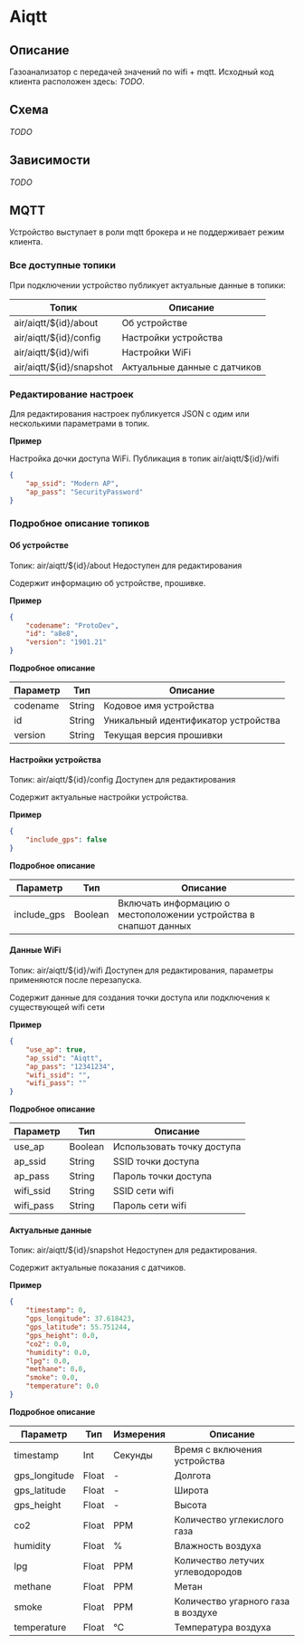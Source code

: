 # Aiqtt 

## Описание

Газоанализатор с передачей значений по wifi + mqtt. Исходный код клиента расположен здесь: *TODO*.

## Схема

*TODO*

## Зависимости

*TODO*

## MQTT

Устройство выступает в роли mqtt брокера и не поддерживает режим клиента.

### Все доступные топики

При подключении устройство публикует актуальные данные в топики:

| Топик                    | Описание                       |
|--------------------------|--------------------------------|
| air/aiqtt/${id}/about    | Об устройстве                  |
| air/aiqtt/${id}/config   | Настройки устройства           |
| air/aiqtt/${id}/wifi     | Настройки WiFi                 |
| air/aiqtt/${id}/snapshot | Актуальные данные с датчиков   |

### Редактирование настроек

Для редактирования настроек публикуется JSON с одим или несколькими параметрами в топик.

**Пример**

Настройка дочки доступа WiFi. Публикация в топик air/aiqtt/${id}/wifi

```json
{
	"ap_ssid": "Modern AP",
	"ap_pass": "SecurityPassword"
}
```

### Подробное описание топиков

#### Об устройстве

Топик: air/aiqtt/${id}/about
Недоступен для редактирования

Содержит информацию об устройстве, прошивке.

**Пример**

```json
{
	"codename": "ProtoDev",
	"id": "a8e8",
	"version": "1901.21"
}
```

**Подробное описание**

| Параметр | Тип     | Описание                            |
|----------|---------|-------------------------------------|
| codename | String  | Кодовое имя устройства              |
| id       | String  | Уникальный идентификатор устройства |
| version  | String  | Текущая версия прошивки             |

#### Настройки устройства

Топик: air/aiqtt/${id}/config
Доступен для редактирования

Содержит актуальные настройки устройства.

**Пример**

```json
{
	"include_gps": false
}
```

**Подробное описание**

| Параметр    | Тип     |  Описание                                                         |
|-------------|---------|-------------------------------------------------------------------|
| include_gps | Boolean | Включать информацию о местоположении устройства в снапшот данных  |

#### Данные WiFi

Топик: air/aiqtt/${id}/wifi
Доступен для редактирования, параметры применяются после перезапуска.

Содержит данные для создания точки доступа или подключения к cуществующей wifi сети

**Пример**

```json
{
	"use_ap": true,
	"ap_ssid": "Aiqtt",
	"ap_pass": "12341234",
	"wifi_ssid": "",
	"wifi_pass": ""
}
```

**Подробное описание**

| Параметр  | Тип     | Описание                   |
|-----------|---------|----------------------------|
| use_ap    | Boolean | Использовать точку доступа |
| ap_ssid   | String  | SSID точки доступа         |
| ap_pass   | String  | Пароль точки доступа       |
| wifi_ssid | String  | SSID сети wifi             |
| wifi_pass | String  | Пароль сети wifi           |

#### Актуальные данные

Топик: air/aiqtt/${id}/snapshot
Недоступен для редактирования.

Содержит актуальные показания с датчиков.

**Пример**

```json
{
	"timestamp": 0,
	"gps_longitude": 37.618423,
	"gps_latitude": 55.751244,
	"gps_height": 0.0,
	"co2": 0.0,
	"humidity": 0.0,
	"lpg": 0.0,
	"methane": 0.0,
	"smoke": 0.0,
	"temperature": 0.0
}
```

**Подробное описание**

| Параметр      | Тип   | Измерения | Описание                           |
|---------------|-------|-----------|------------------------------------|
| timestamp     | Int   | Секунды   | Время с включения устройства       |
| gps_longitude | Float | -         | Долгота                            |
| gps_latitude  | Float | -         | Широта                             |
| gps_height    | Float | -         | Высота                             |
| co2           | Float | PPM       | Количество углекислого газа        |
| humidity      | Float | %         | Влажность воздуха                  |
| lpg           | Float | PPM       | Количество летучих углеводородов   |
| methane       | Float | PPM       | Метан                              |
| smoke         | Float | PPM       | Количество угарного газа в воздухе |
| temperature   | Float | °C        | Температура воздуха                |